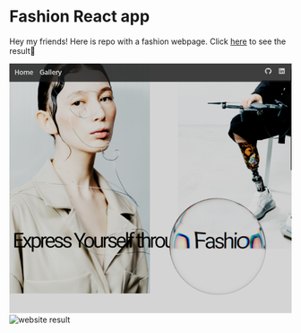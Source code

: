 # Fashion React app

Hey my friends! Here is repo with a fashion webpage. Click [here](https://ksalpern-fashion.vercel.app/) to see the result🚀

![website result](fashion.png)
![website result](fashion2.png)
